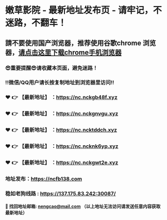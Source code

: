 # 嫩草影院 - 最新地址发布页 - 请牢记，不迷路，不翻车！

## 請不要使用国产浏览器，推荐使用谷歌chrome 浏览器，<a href = "https://www.google.cn/chrome/">请点击这里下载chrome手机浏览器</a>

### :sunglasses:重要提醒:sunglasses:请收藏本页面，避免迷路！
### ‼️微信/QQ用户请长按复制地址到浏览器里访问‼️

### :heart: :point_right: 【最新地址】 ：https://nc.nckgb48f.xyz
### :heart: :point_right: 【最新地址】 ：https://nc.nckgnvgu.xyz
### :heart: :point_right: 【最新地址】 ：https://nc.ncktddch.xyz
### :heart: :point_right: 【最新地址】 ：https://nc.ncknk6yp.xyz
### :heart: :point_right: 【最新地址】 ：https://nc.nckgwt2e.xyz

### 地址发布：https://ncfb138.com
### 稳如老狗线路 : https://137.175.83.242:30087/

#### :e-mail: __找回地址邮箱: nengcao@mail.com （以上地址无法访问请发送任意内容获取最新地址）__
